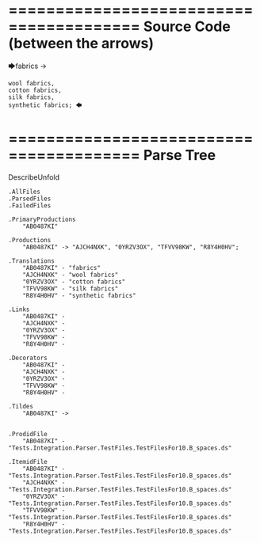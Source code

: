 ========================================
Source Code (between the arrows)
========================================

🡆fabrics -> 

	wool fabrics, 
	cotton fabrics,  
	silk fabrics, 
	synthetic fabrics; 🡄

========================================
Parse Tree
========================================
DescribeUnfold

    .AllFiles
    .ParsedFiles
    .FailedFiles

    .PrimaryProductions
        "AB0487KI" 

    .Productions
        "AB0487KI" -> "AJCH4NXK", "0YRZV3OX", "TFVV98KW", "R8Y4H0HV";

    .Translations
        "AB0487KI" - "fabrics"
        "AJCH4NXK" - "wool fabrics"
        "0YRZV3OX" - "cotton fabrics"
        "TFVV98KW" - "silk fabrics"
        "R8Y4H0HV" - "synthetic fabrics"

    .Links
        "AB0487KI" - 
        "AJCH4NXK" - 
        "0YRZV3OX" - 
        "TFVV98KW" - 
        "R8Y4H0HV" - 

    .Decorators
        "AB0487KI" - 
        "AJCH4NXK" - 
        "0YRZV3OX" - 
        "TFVV98KW" - 
        "R8Y4H0HV" - 

    .Tildes
        "AB0487KI" -> 


    .ProdidFile
        "AB0487KI" - "Tests.Integration.Parser.TestFiles.TestFilesFor10.B_spaces.ds"

    .ItemidFile
        "AB0487KI" - "Tests.Integration.Parser.TestFiles.TestFilesFor10.B_spaces.ds"
        "AJCH4NXK" - "Tests.Integration.Parser.TestFiles.TestFilesFor10.B_spaces.ds"
        "0YRZV3OX" - "Tests.Integration.Parser.TestFiles.TestFilesFor10.B_spaces.ds"
        "TFVV98KW" - "Tests.Integration.Parser.TestFiles.TestFilesFor10.B_spaces.ds"
        "R8Y4H0HV" - "Tests.Integration.Parser.TestFiles.TestFilesFor10.B_spaces.ds"

